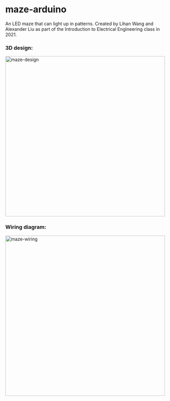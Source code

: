 # maze-arduino
An LED maze that can light up in patterns. Created by Lihan Wang and Alexander Liu as part of the Introduction to Electrical Engineering class in 2021.

### 3D design:
<img src="https://user-images.githubusercontent.com/65773072/172263951-9ed2db7e-ed9a-467c-ae32-2c551caa9879.jpg" alt="maze-design" width="500"/>

### Wiring diagram:
<img src="https://user-images.githubusercontent.com/65773072/172264099-31f8da38-4554-407f-87a1-e417db18760a.jpg" alt="maze-wiring" width="500"/>

